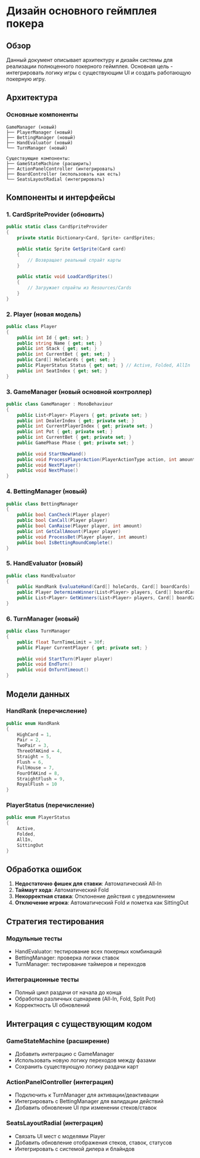 # Дизайн основного геймплея покера

## Обзор

Данный документ описывает архитектуру и дизайн системы для реализации полноценного покерного геймплея. Основная цель - интегрировать логику игры с существующим UI и создать работающую покерную игру.

## Архитектура

### Основные компоненты

```
GameManager (новый)
├── PlayerManager (новый) 
├── BettingManager (новый)
├── HandEvaluator (новый)
└── TurnManager (новый)

Существующие компоненты:
├── GameStateMachine (расширить)
├── ActionPanelController (интегрировать)
├── BoardController (использовать как есть)
└── SeatsLayoutRadial (интегрировать)
```

## Компоненты и интерфейсы

### 1. CardSpriteProvider (обновить)
```csharp
public static class CardSpriteProvider
{
    private static Dictionary<Card, Sprite> cardSprites;
    
    public static Sprite GetSprite(Card card)
    {
        // Возвращает реальный спрайт карты
    }
    
    public static void LoadCardSprites()
    {
        // Загружает спрайты из Resources/Cards
    }
}
```

### 2. Player (новая модель)
```csharp
public class Player
{
    public int Id { get; set; }
    public string Name { get; set; }
    public int Stack { get; set; }
    public int CurrentBet { get; set; }
    public Card[] HoleCards { get; set; }
    public PlayerStatus Status { get; set; } // Active, Folded, AllIn
    public int SeatIndex { get; set; }
}
```

### 3. GameManager (новый основной контроллер)
```csharp
public class GameManager : MonoBehaviour
{
    public List<Player> Players { get; private set; }
    public int DealerIndex { get; private set; }
    public int CurrentPlayerIndex { get; private set; }
    public int Pot { get; private set; }
    public int CurrentBet { get; private set; }
    public GamePhase Phase { get; private set; }
    
    public void StartNewHand()
    public void ProcessPlayerAction(PlayerActionType action, int amount)
    public void NextPlayer()
    public void NextPhase()
}
```

### 4. BettingManager (новый)
```csharp
public class BettingManager
{
    public bool CanCheck(Player player)
    public bool CanCall(Player player)
    public bool CanRaise(Player player, int amount)
    public int GetCallAmount(Player player)
    public void ProcessBet(Player player, int amount)
    public bool IsBettingRoundComplete()
}
```

### 5. HandEvaluator (новый)
```csharp
public class HandEvaluator
{
    public HandRank EvaluateHand(Card[] holeCards, Card[] boardCards)
    public Player DetermineWinner(List<Player> players, Card[] boardCards)
    public List<Player> GetWinners(List<Player> players, Card[] boardCards)
}
```

### 6. TurnManager (новый)
```csharp
public class TurnManager
{
    public float TurnTimeLimit = 30f;
    public Player CurrentPlayer { get; private set; }
    
    public void StartTurn(Player player)
    public void EndTurn()
    public void OnTurnTimeout()
}
```

## Модели данных

### HandRank (перечисление)
```csharp
public enum HandRank
{
    HighCard = 1,
    Pair = 2,
    TwoPair = 3,
    ThreeOfAKind = 4,
    Straight = 5,
    Flush = 6,
    FullHouse = 7,
    FourOfAKind = 8,
    StraightFlush = 9,
    RoyalFlush = 10
}
```

### PlayerStatus (перечисление)
```csharp
public enum PlayerStatus
{
    Active,
    Folded,
    AllIn,
    SittingOut
}
```

## Обработка ошибок

1. **Недостаточно фишек для ставки**: Автоматический All-In
2. **Таймаут хода**: Автоматический Fold
3. **Некорректная ставка**: Отклонение действия с уведомлением
4. **Отключение игрока**: Автоматический Fold и пометка как SittingOut

## Стратегия тестирования

### Модульные тесты
- HandEvaluator: тестирование всех покерных комбинаций
- BettingManager: проверка логики ставок
- TurnManager: тестирование таймеров и переходов

### Интеграционные тесты  
- Полный цикл раздачи от начала до конца
- Обработка различных сценариев (All-In, Fold, Split Pot)
- Корректность UI обновлений

## Интеграция с существующим кодом

### GameStateMachine (расширение)
- Добавить интеграцию с GameManager
- Использовать новую логику переходов между фазами
- Сохранить существующую логику раздачи карт

### ActionPanelController (интеграция)
- Подключить к TurnManager для активации/деактивации
- Интегрировать с BettingManager для валидации действий
- Добавить обновление UI при изменении стеков/ставок

### SeatsLayoutRadial (интеграция)
- Связать UI мест с моделями Player
- Добавить обновление отображения стеков, ставок, статусов
- Интегрировать с системой дилера и блайндов